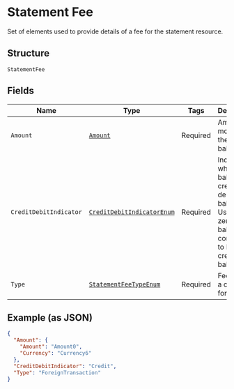 
# Statement Fee

Set of elements used to provide details of a fee for the statement resource.

## Structure

`StatementFee`

## Fields

| Name | Type | Tags | Description | Getter | Setter |
|  --- | --- | --- | --- | --- | --- |
| `Amount` | [`Amount`](../../doc/models/amount.md) | Required | Amount of money of the cash balance. | Amount getAmount() | setAmount(Amount amount) |
| `CreditDebitIndicator` | [`CreditDebitIndicatorEnum`](../../doc/models/credit-debit-indicator-enum.md) | Required | Indicates whether the balance is a credit or a debit balance. Usage: A zero balance is considered to be a credit balance. | CreditDebitIndicatorEnum getCreditDebitIndicator() | setCreditDebitIndicator(CreditDebitIndicatorEnum creditDebitIndicator) |
| `Type` | [`StatementFeeTypeEnum`](../../doc/models/statement-fee-type-enum.md) | Required | Fee type, in a coded form. | StatementFeeTypeEnum getType() | setType(StatementFeeTypeEnum type) |

## Example (as JSON)

```json
{
  "Amount": {
    "Amount": "Amount0",
    "Currency": "Currency6"
  },
  "CreditDebitIndicator": "Credit",
  "Type": "ForeignTransaction"
}
```

